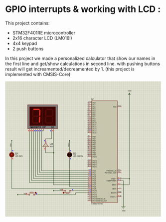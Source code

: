 # GPIO interrupts & working with LCD :

This project contains:

- STM32F401RE microcontroller
- 2x16 character LCD (LM016l)
- 4x4 keypad
- 2 push buttons

In this project we made a personalized calculator that show our names in the first line and get/show calculations in second line. with pushing buttons result will get increamented/decreamented by 1.
(this project is implemented with CMSIS-Core)

<img src="https://github.com/mrezaamini/Arm-Cortex-M4-ExampleProjects-Using-STM32F401RE/blob/main/Introduction%20to%20GPIO%20and%20seven%20segment%20/src.png" alt="screenshot" width="500"/>
